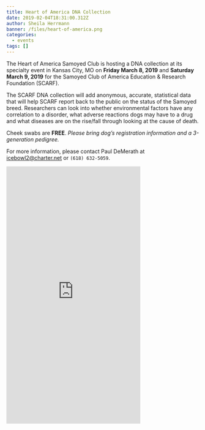 ```yaml
---
title: Heart of America DNA Collection
date: 2019-02-04T18:31:00.312Z
author: Sheila Herrmann
banner: /files/heart-of-america.png
categories:
  - events
tags: []
---
```

The Heart of America Samoyed Club is hosting a DNA collection at its specialty event in Kansas City, MO on <i class="fa fa-calendar"></i> **Friday March 8, 2019** and <i class="fa fa-calendar"></i> **Saturday March 9, 2019** for the Samoyed Club of America Education & Research Foundation (SCARF).

The SCARF DNA collection will add anonymous, accurate, statistical data that will help SCARF report back to the public on the status of the Samoyed breed. Researchers can look into whether environmental factors have any correlation to a disorder, what adverse reactions dogs may have to a drug and what diseases are on the rise/fall through looking at the cause of death.

Cheek swabs are **FREE**. _Please bring dog’s registration information and a 3-generation pedigree._

For more information, please contact Paul DeMerath at [icebowl2@charter.net](mailto:icebowl2@charter.net) or `(618) 632-5059`.

<iframe src="https://www.facebook.com/plugins/post.php?href=https%3A%2F%2Fwww.facebook.com%2Fheartofamericasamoyedclub%2Fposts%2F1167596693416254&width=350&show_text=true&height=672&appId" width="350" height="672" style="border:none;overflow:hidden" scrolling="no" frameborder="0" allowTransparency="true" allow="encrypted-media"></iframe>
